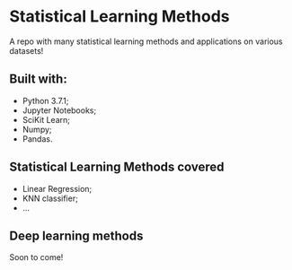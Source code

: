 # Statistical Learning Methods

A repo with many statistical learning methods and applications on various datasets!

## Built with:

* Python 3.7.1;
* Jupyter Notebooks;
* SciKit Learn;
* Numpy;
* Pandas.

## Statistical Learning Methods covered

* Linear Regression;
* KNN classifier;
* ...


## Deep learning methods

Soon to come!
